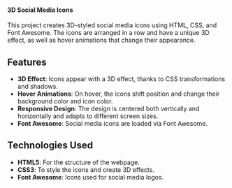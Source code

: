 #### 3D Social Media Icons

This project creates 3D-styled social media icons using HTML, CSS, and Font Awesome. The icons are arranged in a row and have a unique 3D effect, as well as hover animations that change their appearance.

## Features

- **3D Effect**: Icons appear with a 3D effect, thanks to CSS transformations and shadows.
- **Hover Animations**: On hover, the icons shift position and change their background color and icon color.
- **Responsive Design**: The design is centered both vertically and horizontally and adapts to different screen sizes.
- **Font Awesome**: Social media icons are loaded via Font Awesome.

## Technologies Used

- **HTML5**: For the structure of the webpage.
- **CSS3**: To style the icons and create 3D effects.
- **Font Awesome**: Icons used for social media logos.

